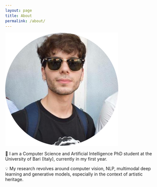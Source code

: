 ```yaml
---
layout: page
title: About
permalink: /about/
---
```


![A picture of me](/assets/images/me.png)

:wave: I am a Computer Science and Artificial Intelligence PhD student at the University of Bari (Italy), currently in my first year.

:bulb: My research revolves around computer vision, NLP, multimodal deep learning and generative models, especially in the context of artistic heritage.
